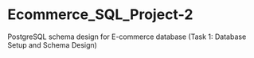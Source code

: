 # Ecommerce_SQL_Project-2
PostgreSQL schema design for E-commerce database (Task 1: Database Setup and Schema Design)
